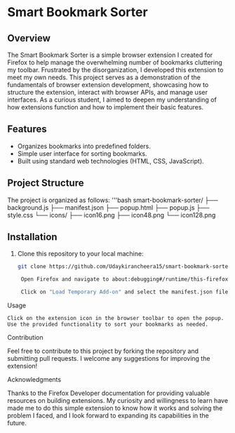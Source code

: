 # Smart Bookmark Sorter

## Overview
The Smart Bookmark Sorter is a simple browser extension I created for Firefox to help manage the overwhelming number of bookmarks cluttering my toolbar. Frustrated by the disorganization, I developed this extension to meet my own needs. This project serves as a demonstration of the fundamentals of browser extension development, showcasing how to structure the extension, interact with browser APIs, and manage user interfaces. As a curious student, I aimed to deepen my understanding of how extensions function and how to implement their basic features.

## Features

- Organizes bookmarks into predefined folders.
- Simple user interface for sorting bookmarks.
- Built using standard web technologies (HTML, CSS, JavaScript).

## Project Structure

The project is organized as follows:
'''bash
    smart-bookmark-sorter/
    ├── background.js
    ├── manifest.json
    ├── popup.html
    ├── popup.js
    ├── style.css
    └── icons/
        ├── icon16.png
        ├── icon48.png
        └── icon128.png
        

## Installation

1. Clone this repository to your local machine:
   ```bash
   git clone https://github.com/Udaykirancheera15/smart-bookmark-sorter.git

    Open Firefox and navigate to about:debugging#/runtime/this-firefox.

    Click on "Load Temporary Add-on" and select the manifest.json file from the cloned repository.

Usage

    Click on the extension icon in the browser toolbar to open the popup.
    Use the provided functionality to sort your bookmarks as needed.

Contribution

Feel free to contribute to this project by forking the repository and submitting pull requests. I welcome any suggestions for improving the extension!

Acknowledgments

Thanks to the Firefox Developer documentation for providing valuable resources on building extensions. My curiosity and willingness to learn have made me to do this simple extension to know how it works and solving the problem I faced, and I look forward to expanding its capabilities in the future.

